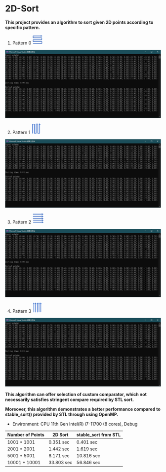 # 2D-Sort

**This project provides an algorithm to sort given 2D points according to specific pattern.**

1. Pattern 0
![Image](https://github.com/Chen-Si-An/2D-Sort/blob/main/Sort_0.bmp)

![Image](https://github.com/Chen-Si-An/2D-Sort/blob/main/Result_0.bmp)

2. Pattern 1
![Image](https://github.com/Chen-Si-An/2D-Sort/blob/main/Sort_1.bmp)

![Image](https://github.com/Chen-Si-An/2D-Sort/blob/main/Result_1.bmp)

3. Pattern 2
![Image](https://github.com/Chen-Si-An/2D-Sort/blob/main/Sort_2.bmp)

![Image](https://github.com/Chen-Si-An/2D-Sort/blob/main/Result_2.bmp)

4. Pattern 3
![Image](https://github.com/Chen-Si-An/2D-Sort/blob/main/Sort_3.bmp)

![Image](https://github.com/Chen-Si-An/2D-Sort/blob/main/Result_3.bmp)

**This algorithm can offer selection of custom comparator, which not necessarily satisfies stringent compare required by STL sort.**

**Moreover, this algorithm demonstrates a better performance compared to stable_sort() provided by STL through using OpenMP.**

* Environment: CPU 11th Gen Intel(R) i7-11700 (8 cores), Debug

Number of Points |      2D Sort    | stable_sort from STL
---------------- |   ------------  | --------------------
  1001 * 1001    |     0.351 sec   |       0.401 sec
  2001 * 2001    |     1.442 sec   |       1.619 sec 
  5001 * 5001    |     8.171 sec   |      10.816 sec  
 10001 * 10001   |    33.803 sec   |      56.846 sec  
